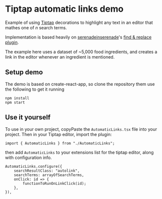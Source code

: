 # Tiptap automatic links demo

Example of using [Tiptap](https://tiptap.dev/) decorations to highlight any text in an editor that mathes one of _n_ search terms.

Implementation is based heavily on [serenadeinserenade](https://github.com/sereneinserenade)'s [find & replace plugin](https://github.com/sereneinserenade/tiptap-search-n-replace-demo).

The example here uses a dataset of ~5,000 food ingredients, and creates a link in the editor whenever an ingredient is mentioned.

## Setup demo

The demo is based on create-react-app, so clone the repository them use the following to get it running

```
npm install
npm start
```

## Use it yourself

To use in your own project, copyPaste the `AutomaticLinks.tsx` file into your project. Then in your Tiptap editor, import the plugin:

```JS
import { AutomaticLinks } from "./AutomaticLinks";
```

then add `AutomaticLinks` to your extensions list for the tiptap editor, along with configuration info.

```JS
AutomaticLinks.configure({
    searchResultClass: "autolink",
    searchTerms: arrayOfSearchTerms,
    onClick: id => {
        functionToRunOnLinkClick(id);
    },
}),
```
